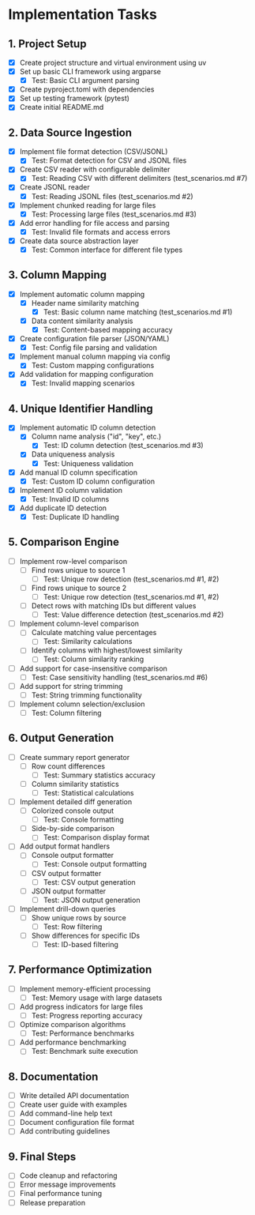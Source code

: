 # Implementation Tasks

## 1. Project Setup
- [x] Create project structure and virtual environment using uv
- [x] Set up basic CLI framework using argparse
  - [x] Test: Basic CLI argument parsing
- [x] Create pyproject.toml with dependencies
- [x] Set up testing framework (pytest)
- [x] Create initial README.md

## 2. Data Source Ingestion
- [x] Implement file format detection (CSV/JSONL)
  - [x] Test: Format detection for CSV and JSONL files
- [x] Create CSV reader with configurable delimiter
  - [x] Test: Reading CSV with different delimiters (test_scenarios.md #7)
- [x] Create JSONL reader
  - [x] Test: Reading JSONL files (test_scenarios.md #2)
- [x] Implement chunked reading for large files
  - [x] Test: Processing large files (test_scenarios.md #3)
- [x] Add error handling for file access and parsing
  - [x] Test: Invalid file formats and access errors
- [x] Create data source abstraction layer
  - [x] Test: Common interface for different file types

## 3. Column Mapping
- [x] Implement automatic column mapping
  - [x] Header name similarity matching
    - [x] Test: Basic column name matching (test_scenarios.md #1)
  - [x] Data content similarity analysis
    - [x] Test: Content-based mapping accuracy
- [x] Create configuration file parser (JSON/YAML)
  - [x] Test: Config file parsing and validation
- [x] Implement manual column mapping via config
  - [x] Test: Custom mapping configurations
- [x] Add validation for mapping configuration
  - [x] Test: Invalid mapping scenarios

## 4. Unique Identifier Handling
- [x] Implement automatic ID column detection
  - [x] Column name analysis ("id", "key", etc.)
    - [x] Test: ID column detection (test_scenarios.md #3)
  - [x] Data uniqueness analysis
    - [x] Test: Uniqueness validation
- [x] Add manual ID column specification
  - [x] Test: Custom ID column configuration
- [x] Implement ID column validation
  - [x] Test: Invalid ID columns
- [x] Add duplicate ID detection
  - [x] Test: Duplicate ID handling

## 5. Comparison Engine
- [ ] Implement row-level comparison
  - [ ] Find rows unique to source 1
    - [ ] Test: Unique row detection (test_scenarios.md #1, #2)
  - [ ] Find rows unique to source 2
    - [ ] Test: Unique row detection (test_scenarios.md #1, #2)
  - [ ] Detect rows with matching IDs but different values
    - [ ] Test: Value difference detection (test_scenarios.md #2)
- [ ] Implement column-level comparison
  - [ ] Calculate matching value percentages
    - [ ] Test: Similarity calculations
  - [ ] Identify columns with highest/lowest similarity
    - [ ] Test: Column similarity ranking
- [ ] Add support for case-insensitive comparison
  - [ ] Test: Case sensitivity handling (test_scenarios.md #6)
- [ ] Add support for string trimming
  - [ ] Test: String trimming functionality
- [ ] Implement column selection/exclusion
  - [ ] Test: Column filtering

## 6. Output Generation
- [ ] Create summary report generator
  - [ ] Row count differences
    - [ ] Test: Summary statistics accuracy
  - [ ] Column similarity statistics
    - [ ] Test: Statistical calculations
- [ ] Implement detailed diff generation
  - [ ] Colorized console output
    - [ ] Test: Console formatting
  - [ ] Side-by-side comparison
    - [ ] Test: Comparison display format
- [ ] Add output format handlers
  - [ ] Console output formatter
    - [ ] Test: Console output formatting
  - [ ] CSV output formatter
    - [ ] Test: CSV output generation
  - [ ] JSON output formatter
    - [ ] Test: JSON output generation
- [ ] Implement drill-down queries
  - [ ] Show unique rows by source
    - [ ] Test: Row filtering
  - [ ] Show differences for specific IDs
    - [ ] Test: ID-based filtering

## 7. Performance Optimization
- [ ] Implement memory-efficient processing
  - [ ] Test: Memory usage with large datasets
- [ ] Add progress indicators for large files
  - [ ] Test: Progress reporting accuracy
- [ ] Optimize comparison algorithms
  - [ ] Test: Performance benchmarks
- [ ] Add performance benchmarking
  - [ ] Test: Benchmark suite execution

## 8. Documentation
- [ ] Write detailed API documentation
- [ ] Create user guide with examples
- [ ] Add command-line help text
- [ ] Document configuration file format
- [ ] Add contributing guidelines

## 9. Final Steps
- [ ] Code cleanup and refactoring
- [ ] Error message improvements
- [ ] Final performance tuning
- [ ] Release preparation
